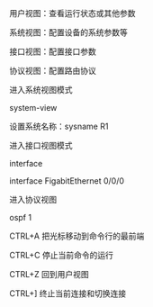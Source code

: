 用户视图：查看运行状态或其他参数

系统视图：配置设备的系统参数等

接口视图：配置接口参数

协议视图：配置路由协议



进入系统视图模式

system-view

设置系统名称：sysname R1



进入接口视图模式

interface

interface FigabitEthernet 0/0/0



进入协议视图

ospf 1



CTRL+A 把光标移动到命令行的最前端

CTRL+C 停止当前命令的运行

CTRL+Z 回到用户视图

CTRL+] 终止当前连接和切换连接

